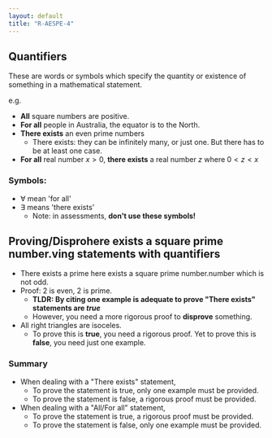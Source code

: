```yaml
---
layout: default
title: "R-AESPE-4"
---
```


## Quantifiers

These are words or symbols which specify the quantity or existence of something in a mathematical statement.

e.g. 
- **All** square numbers are positive.
- **For all** people in Australia, the equator is to the North.
- **There exists** an even prime numbers
	- There exists: they can be infinitely many, or just one. But there has to be at least one case.
- **For all** real number $x > 0$, **there exists** a real number $z$ where $0<z<x$

### Symbols:
- $\forall$ mean 'for all'
- $\exists$ means 'there exists'
	- Note: in assessments, **don't use these symbols!**

## Proving/Disprohere exists a square prime number.ving statements with quantifiers
- There exists a prime here exists a square prime number.number which is not odd.
- Proof: 2 is even, 2 is prime. 
	- **TLDR: By citing one example is adequate to prove "There exists" statements are *true***
	- However, you need a more rigorous proof to **disprove** something.
- All right triangles are isoceles.
	- To prove this is **true**, you need a rigorous proof. Yet to prove this is **false**, you need just one example.

### Summary
- When dealing with a "There exists" statement,
	- To prove the statement is true, only one example must be provided.
	- To prove the statement is false, a rigorous proof must be provided.
- When dealing with a "All/For all" statement,
	- To prove the statement is true, a rigorous proof must be provided.
	- To prove the statement is false, only one example must be provided.